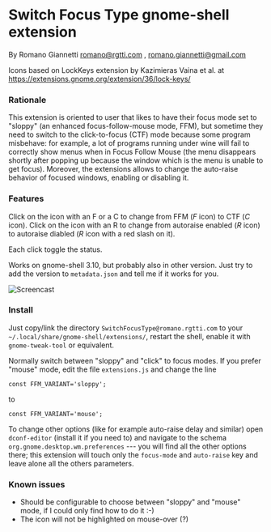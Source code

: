 # Switch Focus Type gnome-shell extension 

By Romano Giannetti <romano@rgtti.com> , <romano.giannetti@gmail.com>

Icons based on LockKeys extension by Kazimieras Vaina et al. at https://extensions.gnome.org/extension/36/lock-keys/

### Rationale

This extension is oriented to user that likes to have their focus 
mode set to "sloppy" (an enhanced focus-follow-mouse mode, FFM), but sometime 
they need to switch to the click-to-focus (CTF) mode because some program
misbehave: for example, a lot of programs running under wine will fail 
to correctly show menus when in Focus Follow Mouse (the menu disappears shortly 
after popping up because the window which is the menu is unable to get focus). 
Moreover, the extensions allows to change the auto-raise behavior of focused 
windows, enabling or disabling it. 

### Features

Click on the icon with an F or a C to change from FFM (_F_ icon) to CTF (_C_ icon). 
Click on the icon with an R to change from autoraise enabled (_R_ icon) 
to autoraise diabled  (_R_ icon with a red slash on it). 

Each click toggle the status.

Works on gnome-shell 3.10, but probably also in other version. 
Just try to add the version to `metadata.json` and tell me if it works for you.

![Screencast](https://raw.githubusercontent.com/Rmano/gse-switch-focus-mode/master/screencast2.gif)

### Install 

Just copy/link the directory `SwitchFocusType@romano.rgtti.com` to your 
`~/.local/share/gnome-shell/extensions/`, restart the shell, enable it with 
`gnome-tweak-tool` or equivalent. 

Normally switch between "sloppy" and "click" to focus modes. If you prefer 
"mouse" mode, edit the file `extensions.js` and change the line 

    const FFM_VARIANT='sloppy';

to

    const FFM_VARIANT='mouse';

To change other options (like for example auto-raise delay and similar)
open `dconf-editor`  (install it if you need to) and navigate to the schema 
`org.gnome.desktop.wm.preferences` --- you will find all the other 
options there; this extension will touch only the `focus-mode` and 
`auto-raise` key and leave alone all the others parameters.

### Known issues

* Should be configurable to choose between "sloppy" and "mouse" mode, 
if I could only find how to do it :-) 
* The icon will not be highlighted on mouse-over (?)

